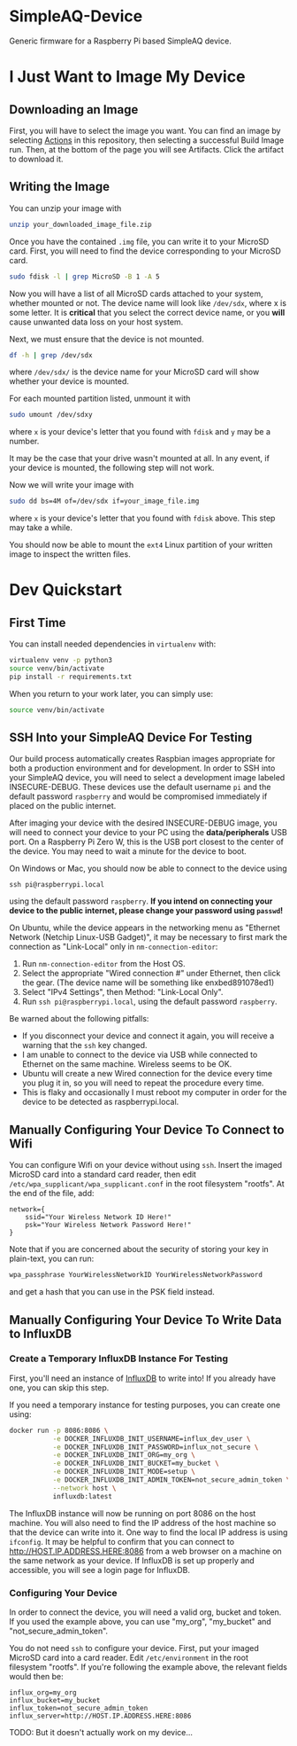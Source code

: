 # SimpleAQ-Device

Generic firmware for a Raspberry Pi based SimpleAQ device.

# I Just Want to Image My Device

## Downloading an Image

First, you will have to select the image you want.
You can find an image by selecting [Actions](/actions) in this repository, then selecting a successful Build Image run.
Then, at the bottom of the page you will see Artifacts.
Click the artifact to download it.

## Writing the Image

You can unzip your image with
```bash
unzip your_downloaded_image_file.zip
```

Once you have the contained `.img` file, you can write it to your MicroSD card.
First, you will need to find the device corresponding to your MicroSD card.
```bash
sudo fdisk -l | grep MicroSD -B 1 -A 5
```

Now you will have a list of all MicroSD cards attached to your system, whether mounted or not.
The device name will look like `/dev/sdx`, where x is some letter.
It is **critical** that you select the correct device name, or you **will** cause unwanted data loss on your host system.

Next, we must ensure that the device is not mounted.
```bash
df -h | grep /dev/sdx
```
where `/dev/sdx/` is the device name for your MicroSD card will show whether your device is mounted.

For each mounted partition listed, unmount it with
```bash
sudo umount /dev/sdxy
```
where `x` is your device's letter that you found with `fdisk` and `y` may be a number.

It may be the case that your drive wasn't mounted at all.
In any event, if your device is mounted, the following step will not work.

Now we will write your image with
```bash
sudo dd bs=4M of=/dev/sdx if=your_image_file.img 
```
where `x` is your device's letter that you found with `fdisk` above.
This step may take a while.

You should now be able to mount the `ext4` Linux partition of your written image to inspect the written files.

# Dev Quickstart

## First Time

You can install needed dependencies in `virtualenv` with:
```bash
virtualenv venv -p python3
source venv/bin/activate
pip install -r requirements.txt
```

When you return to your work later, you can simply use:
```bash
source venv/bin/activate
```
## SSH Into your SimpleAQ Device For Testing

Our build process automatically creates Raspbian images appropriate for both a production environment and for development.
In order to SSH into your SimpleAQ device, you will need to select a development image labeled INSECURE-DEBUG.
These devices use the default username `pi` and the default password `raspberry` and would be compromised immediately if placed on the public internet.

After imaging your device with the desired INSECURE-DEBUG image, you will need to connect your device to your PC using the **data/peripherals** USB port.
On a Raspberry Pi Zero W, this is the USB port closest to the center of the device.
You may need to wait a minute for the device to boot.

On Windows or Mac, you should now be able to connect to the device using
```
ssh pi@raspberrypi.local
```
using the default password `raspberry`.
**If you intend on connecting your device to the public internet, please change your password using `passwd`!**

On Ubuntu, while the device appears in the networking menu as "Ethernet Network (Netchip Linux-USB Gadget)", it may be necessary to first mark the connection as "Link-Local" only in `nm-connection-editor`:
1. Run `nm-connection-editor` from the Host OS.
2. Select the appropriate "Wired connection #" under Ethernet, then click the gear. (The device name will be something like enxbed891078ed1)
3. Select "IPv4 Settings", then Method: "Link-Local Only".
4. Run `ssh pi@raspberrypi.local`, using the default password `raspberry`.

Be warned about the following pitfalls:
- If you disconnect your device and connect it again, you will receive a warning that the `ssh` key changed.
- I am unable to connect to the device via USB while connected to Ethernet on the same machine.  Wireless seems to be OK.
- Ubuntu will create a new Wired connection for the device every time you plug it in, so you will need to repeat the procedure every time.
- This is flaky and occasionally I must reboot my computer in order for the device to be detected as raspberrypi.local.

## Manually Configuring Your Device To Connect to Wifi

You can configure Wifi on your device without using `ssh`.
Insert the imaged MicroSD card into a standard card reader, then edit `/etc/wpa_supplicant/wpa_supplicant.conf` in the root filesystem "rootfs".
At the end of the file, add:

```
network={
    ssid="Your Wireless Network ID Here!"
    psk="Your Wireless Network Password Here!"
}
```

Note that if you are concerned about the security of storing your key in plain-text, you can run:
```bash
wpa_passphrase YourWirelessNetworkID YourWirelessNetworkPassword
```
and get a hash that you can use in the PSK field instead.

## Manually Configuring Your Device To Write Data to InfluxDB

### Create a Temporary InfluxDB Instance For Testing

First, you'll need an instance of [InfluxDB](https://github.com/influxdata/influxdb) to write into!
If you already have one, you can skip this step.

If you need a temporary instance for testing purposes, you can create one using:
```bash
docker run -p 8086:8086 \
           -e DOCKER_INFLUXDB_INIT_USERNAME=influx_dev_user \
           -e DOCKER_INFLUXDB_INIT_PASSWORD=influx_not_secure \
           -e DOCKER_INFLUXDB_INIT_ORG=my_org \
           -e DOCKER_INFLUXDB_INIT_BUCKET=my_bucket \
           -e DOCKER_INFLUXDB_INIT_MODE=setup \
           -e DOCKER_INFLUXDB_INIT_ADMIN_TOKEN=not_secure_admin_token \
           --network host \
           influxdb:latest
```

The InfluxDB instance will now be running on port 8086 on the host machine.
You will also need to find the IP address of the host machine so that the device can write into it.
One way to find the local IP address is using `ifconfig`.
It may be helpful to confirm that you can connect to http://HOST.IP.ADDRESS.HERE:8086 from a web browser on a machine on the same network as your device.
If InfluxDB is set up properly and accessible, you will see a login page for InfluxDB.

### Configuring Your Device

In order to connect the device, you will need a valid org, bucket and token.
If you used the example above, you can use "my\_org", "my\_bucket" and "not\_secure\_admin\_token".

You do not need `ssh` to configure your device.
First, put your imaged MicroSD card into a card reader.
Edit `/etc/environment` in the root filesystem "rootfs".
If you're following the example above, the relevant fields would then be:
```
influx_org=my_org
influx_bucket=my_bucket
influx_token=not_secure_admin_token
influx_server=http://HOST.IP.ADDRESS.HERE:8086
```

TODO:  But it doesn't actually work on my device...

